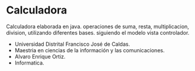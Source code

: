 # Calculadora
Calculadora elaborada en java. operaciones de suma, resta, multiplicacion, division, utilizando diferentes bases. siguiendo el modelo vista controlador.

* Universidad Distrital Francisco José de Caldas.
* Maestria en ciencias de la información y las comunicaciones.
* Alvaro Enrique Ortiz.
* Informatica.

